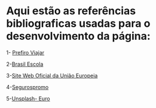 # Aqui estão as referências bibliograficas usadas para o desenvolvimento da página:

1-	<a href="https://prefiroviajar.com.br/mundo/7-pontos-turisticos-imperdiveis-da-europa">Prefiro Viajar</a>

2-<a href="https://brasilescola.uol.com.br/geografia/europa.htm">Brasil Escola</a>

3-<a href="https://european-union.europa.eu/institutions-law-budget/euro/official-eu-currency_pt">Site Web Oficial da União Europeia</a>

4-<a href="https://www.segurospromo.com.br/blog/saiba-qual-a-melhor-epoca-para-uma-viagem-ao-exterior/#Qual_o_melhor_mes_para_ir_para_a_Europa">Segurospromo</a>

5-<a href="https://unsplash.com/photos/8Nppe0yLmn8?utm_source=unsplash&utm_medium=referral&utm_content=creditShareLink">Unsplash- Euro</a>
 
